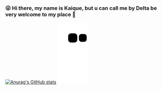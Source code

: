 ### :stuck_out_tongue_winking_eye: Hi there, my name is Kaique, but u can call me by Delta be very welcome to my place 👋

<!--
**DeltaKSP/DeltaKSP** is a ✨ _special_ ✨ repository because its `README.md` (this file) appears on your GitHub profile.

Here are some ideas to get you started:

- 🔭 I’m currently working on ...
- 🌱 I’m currently learning ...
- 👯 I’m looking to collaborate on ...
- 🤔 I’m looking for help with ...
- 💬 Ask me about ...
- 📫 How to reach me: ...
- 😄 Pronouns: ...
- ⚡ Fun fact: ...
-->
[![Anurag's GitHub stats](https://github-readme-stats.vercel.app/apiDeltaKSP=anuraghazra)](https://github.com/anuraghazra/github-readme-stats)
![snake gif](https://github.com/DeltaKSP/DeltaKSP/blob/output/github-contribution-grid-snake.svg)
